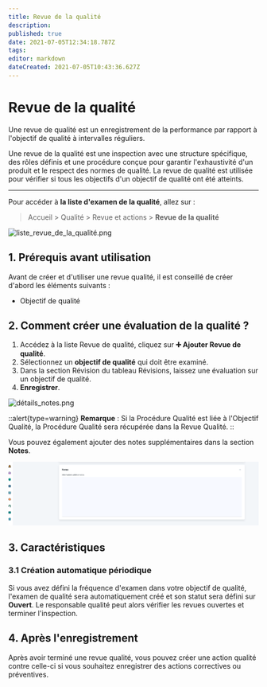 ```yaml
---
title: Revue de la qualité
description: 
published: true
date: 2021-07-05T12:34:18.787Z
tags: 
editor: markdown
dateCreated: 2021-07-05T10:43:36.627Z
---
```


# Revue de la qualité

Une revue de qualité est un enregistrement de la performance par rapport à l'objectif de qualité à intervalles réguliers.

Une revue de la qualité est une inspection avec une structure spécifique, des rôles définis et une procédure conçue pour garantir l'exhaustivité d'un produit et le respect des normes de qualité. La revue de qualité est utilisée pour vérifier si tous les objectifs d'un objectif de qualité ont été atteints.

---

Pour accéder à **la liste d'examen de la qualité**, allez sur :

> Accueil > Qualité > Revue et actions > **Revue de la qualité**

![liste_revue_de_la_qualité.png](/content/qualite/quality-review/liste_revue_de_la_qualité.png)

## 1. Prérequis avant utilisation

Avant de créer et d'utiliser une revue qualité, il est conseillé de créer d'abord les éléments suivants :

- Objectif de qualité

## 2. Comment créer une évaluation de la qualité ?

1. Accédez à la liste Revue de qualité, cliquez sur **:heavy_plus_sign: Ajouter Revue de qualité**.
2. Sélectionnez un **objectif de qualité** qui doit être examiné.
3. Dans la section Révision du tableau Révisions, laissez une évaluation sur un objectif de qualité.
4. **Enregistrer**.

![détails_notes.png](/content/qualite/quality-review/détails_notes.png)

::alert{type=warning}
**Remarque** : Si la Procédure Qualité est liée à l'Objectif Qualité, la Procédure Qualité sera récupérée dans la Revue Qualité.
::

Vous pouvez également ajouter des notes supplémentaires dans la section **Notes**.

![notes.png](/content/qualite/quality-review/notes.png)

## 3. Caractéristiques

### 3.1 Création automatique périodique

Si vous avez défini la fréquence d'examen dans votre objectif de qualité, l'examen de qualité sera automatiquement créé et son statut sera défini sur **Ouvert**. Le responsable qualité peut alors vérifier les revues ouvertes et terminer l'inspection.

## 4. Après l'enregistrement

Après avoir terminé une revue qualité, vous pouvez créer une action qualité contre celle-ci si vous souhaitez enregistrer des actions correctives ou préventives.

